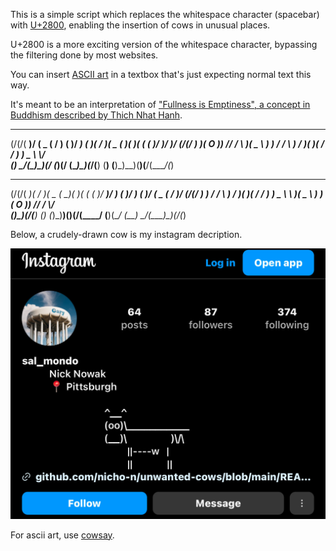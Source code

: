 
This is a simple script which replaces the whitespace character (spacebar) with [U+2800](https://www.compart.com/en/unicode/U+2800), enabling the insertion of cows in unusual places.

U+2800 is a more exciting version of the whitespace character, bypassing the filtering done by most websites. 

You can insert [ASCII art](https://en.wikipedia.org/wiki/ASCII_art) in a textbox that's just expecting normal text this way.  

It's meant to be an interpretation of ["Fullness is Emptiness", a concept in Buddhism described by Thich Nhat Hanh](https://www.lionsroar.com/heart-sutra-fullness-emptiness/?fbclid=PAZXh0bgNhZW0CMTEAAaY2u3C6dgAIRaX6s6XqgIbdcel4NCBbCEi8rUCKP1lojyvXs4MXPmXh9-o_aem_p3-7qujV6kJvEgaTiBX0Qg).

  _ _ ____  __  ____  _  _    __  ____    ____  _  _  ____  ____  __  __ _  ____  ____  ____  _  _ _ 
 (/(/(  __)/  \(  _ \( \/ )  (  )/ ___)  (  __)( \/ )(  _ \(_  _)(  )(  ( \(  __)/ ___)/ ___)/ \(/(/ 
      ) _)(  O ))   // \/ \   )( \___ \   ) _) / \/ \ ) __/  )(   )( /    / ) _) \___ \\___ \\_/     
     (__)  \__/(__\_)\_)(_/  (__)(____/  (____)\_)(_/(__)   (__) (__)\_)__)(____)(____/(____/(_)     
  _ _ ____  _  _  ____  ____  __  __ _  ____  ____  ____    __  ____    ____  __  ____  _  _  _  _ _ 
 (/(/(  __)( \/ )(  _ \(_  _)(  )(  ( \(  __)/ ___)/ ___)  (  )/ ___)  (  __)/  \(  _ \( \/ )/ \(/(/ 
      ) _) / \/ \ ) __/  )(   )( /    / ) _) \___ \\___ \   )( \___ \   ) _)(  O ))   // \/ \\_/     
     (____)\_)(_/(__)   (__) (__)\_)__)(____)(____/(____/  (__)(____/  (__)  \__/(__\_)\_)(_/(_)  

Below, a crudely-drawn cow is my instagram decription.

![An ASCII art cow is used as a profile description on instagram.com](sample.png "Unwanted Cows")

For ascii art, use [cowsay](https://cowsay-svelte.vercel.app/).
